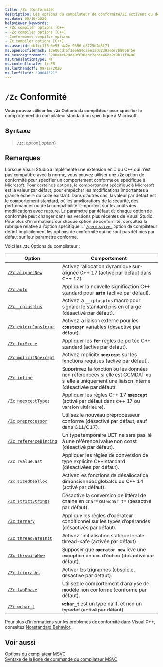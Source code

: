```yaml
---
title: /Zc (Conformité)
description: Les options du compilateur de conformité/ZC activent ou désactivent la prise en charge de la conformité ou du comportement à compatibilité descendante.
ms.date: 09/10/2020
helpviewer_keywords:
- /Zc compiler options [C++]
- -Zc compiler options [C++]
- Conformance compiler options
- Zc compiler options [C++]
ms.assetid: db1cc175-6e93-4a2e-9396-c3725d2d8f71
ms.openlocfilehash: 13e06cd75f1ee684c2ee1ad6239aeb77b805675e
ms.sourcegitcommit: 6280a4c629de0f638ebc2edd446de2a9b11f0406
ms.translationtype: MT
ms.contentlocale: fr-FR
ms.lasthandoff: 09/12/2020
ms.locfileid: "90041521"
---
```

# <a name="zc-conformance"></a>`/Zc` Conformité

Vous pouvez utiliser les **`/Zc`** Options du compilateur pour spécifier le comportement du compilateur standard ou spécifique à Microsoft.

## <a name="syntax"></a>Syntaxe

> **`/Zc:`**_option_{,_option_}

## <a name="remarks"></a>Remarques

Lorsque Visual Studio a implémenté une extension en C ou C++ qui n’est pas compatible avec la norme, vous pouvez utiliser une **`/Zc`** option de conformité pour spécifier un comportement conforme ou spécifique à Microsoft. Pour certaines options, le comportement spécifique à Microsoft est la valeur par défaut, pour empêcher les modifications importantes à grande échelle du code existant. Dans d’autres cas, la valeur par défaut est le comportement standard, où les améliorations de la sécurité, des performances ou de la compatibilité l’emportent sur les coûts des modifications avec rupture. Le paramètre par défaut de chaque option de conformité peut changer dans les versions plus récentes de Visual Studio. Pour plus d’informations sur chaque option de conformité, consultez la rubrique relative à l’option spécifique. L' [`/permissive-`](permissive-standards-conformance.md) option de compilateur définit implicitement les options de conformité qui ne sont pas définies par défaut sur leur paramètre conforme.

Voici les **`/Zc`** Options du compilateur :

| Option | Comportement |
|--|--|
| [`/Zc:alignedNew`](zc-alignednew.md) | Activez l’allocation dynamique sur-alignée C++ 17 (activé par défaut dans C++ 17). |
| [`/Zc:auto`](zc-auto-deduce-variable-type.md) | Appliquer la nouvelle signification C++ standard pour **`auto`** (activé par défaut). |
| [`/Zc__cplusplus`](zc-cplusplus.md) | Activez la `__cplusplus` macro pour signaler le standard pris en charge (désactivé par défaut). |
| [`/Zc:externConstexpr`](zc-externconstexpr.md) | Activez la liaison externe pour les **`constexpr`** variables (désactivé par défaut). |
| [`/Zc:forScope`](zc-forscope-force-conformance-in-for-loop-scope.md) | Appliquer les **`for`** règles de portée C++ standard (activé par défaut). |
| [`/ZcimplicitNoexcept`](zc-implicitnoexcept-implicit-exception-specifiers.md) | Activez implicite **`noexcept`** sur les fonctions requises (activé par défaut). |
| [`/Zc:inline`](zc-inline-remove-unreferenced-comdat.md) | Supprimez la fonction ou les données non référencées si elle est COMDAT ou si elle a uniquement une liaison interne (désactivée par défaut). |
| [`/Zc:noexceptTypes`](zc-noexcepttypes.md) | Appliquer les règles C++ 17 **`noexcept`** (activé par défaut dans c++ 17 ou version ultérieure). |
| [`/Zc:preprocessor`](zc-preprocessor.md) | Utilisez le nouveau préprocesseur conforme (désactivé par défaut, sauf dans C11/C17). |
| [`/Zc:referenceBinding`](zc-referencebinding-enforce-reference-binding-rules.md) | Un type temporaire UDT ne sera pas lié à une référence lvalue non const (désactivé par défaut). |
| [`/Zc:rvalueCast`](zc-rvaluecast-enforce-type-conversion-rules.md) | Appliquer les règles de conversion de type explicite C++ standard (désactivées par défaut). |
| [`/Zc:sizedDealloc`](zc-sizeddealloc-enable-global-sized-dealloc-functions.md) | Activez les fonctions de désallocation dimensionnées globales de C++ 14 (activé par défaut). |
| [`/Zc:strictStrings`](zc-strictstrings-disable-string-literal-type-conversion.md) | Désactive la conversion de littéral de chaîne en `char*` ou `wchar_t*` (désactivé par défaut). |
| [`/Zc:ternary`](zc-ternary.md) | Applique les règles d’opérateur conditionnel sur les types d’opérandes (désactivés par défaut). |
| [`/Zc:threadSafeInit`](zc-threadsafeinit-thread-safe-local-static-initialization.md) | Activez l’initialisation statique locale thread-safe (activée par défaut). |
| [`/Zc:throwingNew`](zc-throwingnew-assume-operator-new-throws.md) | Supposer que **`operator new`** lève une exception en cas d’échec (désactivé par défaut). |
| [`/Zc:trigraphs`](zc-trigraphs-trigraphs-substitution.md) | Activer les trigraphes (obsolète, désactivé par défaut). |
| [`/Zc:twoPhase`](zc-twophase.md) | Utilisez le comportement d’analyse de modèle non conforme (conforme par défaut). |
| [`/Zc:wchar_t`](zc-wchar-t-wchar-t-is-native-type.md) | **`wchar_t`** est un type natif, et non un typedef (activé par défaut). |

Pour plus d’informations sur les problèmes de conformité dans Visual C++, consultez [Nonstandard Behavior](../../cpp/nonstandard-behavior.md).

## <a name="see-also"></a>Voir aussi

[Options du compilateur MSVC](compiler-options.md)<br/>
[Syntaxe de la ligne de commande du compilateur MSVC](compiler-command-line-syntax.md)
